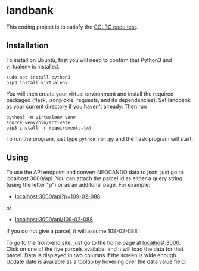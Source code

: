 # landbank
This coding project is to satisfy the [CCLRC code test](https://github.com/CCLRC/code-test).


## Installation
To install on Ubuntu, first you will need to confirm that Python3 and virtualenv is installed.

```
sudo apt install python3
pip3 install virtualenv
```

You will then create your virtual environment and install the required packaged (flask, jsonpickle, requests, and its dependencies). Set landbank as your current directory if you haven't already. Then run

```
python3 -m virtualenv venv
source venv/bin/activate
pip3 install -r requirements.txt
```

To run the program, just type `python run.py` and the flask program will start.

## Using
To use the API endpoint and convert NEOCANDO data to json, just go to localhost:3000/api. You can attach the parcel id as either a query string (using the letter "p") or as an additonal page. For example:

* [localhost:3000/api?p=109-02-088](http://localhost:3000/api?p=109-02-088)

or

* [localhost:3000/api/109-02-088](http://localhost:3000/api/109-02-088)

If you do not give a parcel, it will assume 109-02-088.

To go to the front-end site, just go to the home page at [localhost:3000](http://localhost:3000). Click on one of the five parcels availabe, and it will load the data for that parcel. Data is displayed in two columns if the screen is wide enough. Update date is available as a tooltip by hovering over the data value field.
